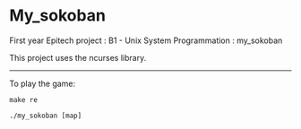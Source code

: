 My_sokoban
===

First year Epitech project : B1 - Unix System Programmation : my_sokoban

This project uses the ncurses library.

---

To play the game:

```
make re

./my_sokoban [map]
```
